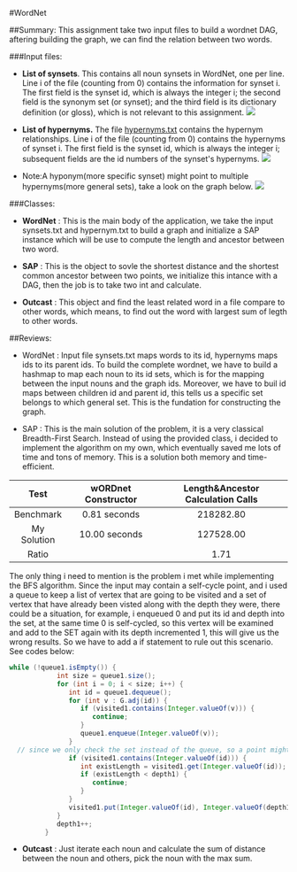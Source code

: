 #WordNet


##Summary: 
This assignment take two input files to build a wordnet DAG, aftering building the graph, we can find the relation between two words.

###Input files:
+ **List of synsets**. This contains all noun synsets in WordNet, one per line. Line i of the file (counting from 0) contains the information for synset i. The first field is the synset id, which is always the integer i; the second field is the synonym set (or synset); and the third field is its dictionary definition (or gloss), which is not relevant to this assignment.
![](https://www.cs.princeton.edu/courses/archive/fall15/cos226/assignments/wordnet-synsets.png)
+ **List of hypernyms.** The file [hypernyms.txt](ftp://ftp.cs.princeton.edu/pub/cs226/wordnet/hypernyms.txt) contains the hypernym relationships. Line i of the file (counting from 0) contains the hypernyms of synset i. The first field is the synset id, which is always the integer i; subsequent fields are the id numbers of the synset's hypernyms.
![](https://www.cs.princeton.edu/courses/archive/fall15/cos226/assignments/wordnet-hypernyms.png)

+ Note:A hyponym(more specific synset) might point to multiple hypernyms(more general sets), take a look on the graph below.
![](https://www.cs.princeton.edu/courses/archive/fall15/cos226/assignments/wordnet-event.png)


###Classes:
+ **WordNet** : This is the main body of the application, we take the input synsets.txt and hypernym.txt to build a graph and initialize a SAP instance which will be use to compute the length and ancestor between two word.

+ **SAP** : This is the object to sovle the shortest distance and the shortest common ancestor between two points, we initialize this intance with a DAG, then the job is to take two int and calculate. 

+ **Outcast** : This object and find the least related word in a file compare to other words, which means, to find out the word with largest sum of legth to other words.



##Reviews:
 + WordNet : Input file synsets.txt maps words to its id, hypernyms maps ids to its parent ids. To build the complete wordnet, we have to build a hashmap to map each noun to its id sets, which is for the mapping between the input nouns and the graph ids. Moreover, we have to buil id maps between children id and parent id, this tells us a specific set belongs to which general set. This is the fundation for constructing the graph.
 
 + SAP : This is the main solution of the problem, it is a very classical Breadth-First Search. Instead of using the provided class, i decided to implement the algorithm on my own, which eventually saved me lots of time and tons of memory.
 This is a solution both memory and time-efficient.
 
 
 | Test      | wORDnet Constructor    | Length&Ancestor Calculation Calls |
| :-------------: |:-------------:| :-----:|
| Benchmark      | 0.81 seconds | 218282.80 |
| My Solution     | 10.00 seconds     |   127528.00 |
|Ratio |           |             1.71| 

The only thing i need to mention is the problem i met while implementing the BFS algorithm. Since the input may contain a self-cycle point, and i used a queue to keep a list of vertex that are going to be visited and a set of vertex that have already been visted along with the depth they were, there could be a situation, for example, i enqueued 0 and put its id and depth into the set, at the same time 0 is self-cycled, so this vertex will be examined and add to the SET again with its depth incremented 1, this will give us the wrong results. So we have to add a if statement to rule out this scenario.
See codes below:
```java
while (!queue1.isEmpty()) {
            int size = queue1.size();
            for (int i = 0; i < size; i++) {
               int id = queue1.dequeue();
               for (int v : G.adj(id)) {
                  if (visited1.contains(Integer.valueOf(v))) {
                     continue;
                  }
                  queue1.enqueue(Integer.valueOf(v));
               } 
  // since we only check the set instead of the queue, so a point might enter the queue twice if it was a self-cycle point this will cause the length to increment by one
               if (visited1.contains(Integer.valueOf(id))) { 
                  int existLength = visited1.get(Integer.valueOf(id));
                  if (existLength < depth1) {
                     continue;
                  }
               } 
               visited1.put(Integer.valueOf(id), Integer.valueOf(depth1));
            }
            depth1++;
         }


```

+ **Outcast** : Just iterate each noun and calculate the sum of distance between the noun and others, pick the noun with the max sum.
